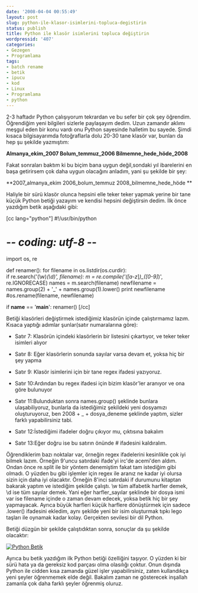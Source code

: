 ```yaml
---
date: '2008-04-04 00:55:49'
layout: post
slug: python-ile-klasor-isimlerini-topluca-degistirin
status: publish
title: Python ile klasör isimlerini topluca değiştirin
wordpressid: '407'
categories:
- Gezegen
- Programlama
tags:
- batch rename
- betik
- ipucu
- kod
- Linux
- Programlama
- python
---
```


2-3 haftadır Python çalışıyorum tekrardan ve bu sefer bir çok şey öğrendim. Öğrendiğim yeni bilgileri sizlerle paylaşayım dedim. Uzun zamandır aklımı meşgul eden bir konu vardı onu Python sayesinde halletim bu sayede. Şimdi kısaca bilgisayarımda fotoğraflarla dolu 20-30 tane klasör var, bunları da hep şu şekilde yazmıştım:

**Almanya_ekim_2007
Bolum_temmuz_2006
Bilmemne_hede_höde_2008**

Fakat sonraları baktım ki bu biçim bana uygun değil,sondaki yıl ibarelerini en başa getirirsem çok daha uygun olacağını anladım, yani şu şekilde bir şey:

**2007_almanya_ekim
2006_bolum_temmuz
2008_bilmemne_hede_höde
**

Haliyle bir sürü klasör olunca hepsini elle teker teker yapmak yerine bir tane küçük Python betiği yazayım ve kendisi hepsini değiştirsin dedim. İlk önce yazdığım betik aşağıdaki gibi:

[cc lang="python"]
#!/usr/bin/python
# -*- coding: utf-8 -*-

import os, re

def renamer():
    for filename in os.listdir(os.curdir):     
        if re.search('(\w)_(\d)', filename):
            m = re.compile('([a-z_]*)_([0-9]*)', re.IGNORECASE)
            names  = m.search(filename)
            newfilename = names.group(2) + '_' + names.group(1).lower()
            print newfilename
            #os.rename(filename, newfilename)

if __name__ == '__main__':
    renamer()
[/cc]

Betiği klasörleri değiştirmek istediğimiz klasörün içinde çalıştırmamız lazım. Kısaca yaptığı adımlar şunlar(satır numaralarına göre):




	
  * Satır 7:  Klasörün içindeki klasörlerin bir listesini çıkartıyor, ve teker teker isimleri alıyor


	
  * Satır 8:  Eğer klasörlerin sonunda sayılar varsa devam et, yoksa hiç bir şey yapma


	
  * Satır 9:  Klasör isimlerini için bir tane regex ifadesi yazıyoruz.


	
  * Satır 10:Ardından bu regex ifadesi için bizim klasör'ler aranıyor ve ona göre bulunuyor


	
  * Satır 11:Bulunduktan sonra names.group() şeklinde bunlara ulaşabiliyoruz, bunlarla da istediğimiz şekildeki yeni dosyamızı oluşturuyoruz, ben 2008 + _ + dosya_deneme şeklinde yaptım, sizler farklı yapabilirsiniz tabi.

 
	
  * Satır 12:İstediğimi ifadeler doğru çıkıyor mu, çıktısına bakalım


	
  * Satır 13:Eğer doğru ise bu satırın önünde # ifadesini kaldıralım.





Öğrendiklerim bazı noktalar var, örneğin regex ifadelerini kesinlikle çok iyi bilmek lazım. Örneğin 9'uncu satırdaki ifade'yi irc'de acemi'den aldım. Ondan önce re.split ile bir yöntem denemiştim fakat tam istediğim gibi olmadı. O yüzden bu gibi işlemler için regex ile aranız ne kadar iyi olursa sizin için daha iyi olacaktır. Örneğin 8'inci satırdaki if durumunu kitaptan bakarak yaptım ve istediğim şekilde çalıştı. \w tüm alfabetik harfler demek, \d ise tüm sayılar demek. Yani eğer harfler_sayılar şeklinde bir dosya ismi var ise filename içinde o zaman devam edecek, yoksa betik hiç bir şey yapmayacak. Ayrıca büyük harfleri küçük harflere dönüştürmek için sadece .lower() ifadesini ekledim, aynı şekilde yeni bir isim oluşturmak tıpkı lego taşları ile oynamak kadar kolay. Gerçekten sevilesi bir dil Python. 

Betiği düzgün bir şekilde çalıştıdıktan sonra, sonuçlar da şu şekilde olacaktır:

[![Python Betik](http://blog.arsln.org/image/degistir_python.jpg)](http://blog.arsln.org/image/degistir_python.jpg)

Ayrıca bu betik yazdığım ilk Python betiği özelliğini taşıyor. O yüzden ki bir sürü hata ya da gereksiz kod parçası olma olasılığı çoktur. Onun dışında Python ile cidden kısa zamanda güzel işler yapabilirsiniz, zaten kullandıkça yeni şeyler öğrenmemek elde değil. Bakalım zaman ne gösterecek inşallah zamanla çok daha farklı şeyler öğrenmiş oluruz. 





